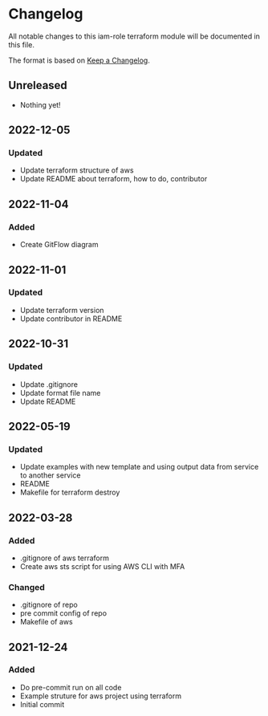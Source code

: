 # Changelog

All notable changes to this iam-role terraform module will be documented in this file.

The format is based on [Keep a
Changelog](https://keepachangelog.com/en/1.0.0/).

## Unreleased

- Nothing yet!

## 2022-12-05

### Updated

- Update terraform structure of aws
- Update README about terraform, how to do, contributor

## 2022-11-04

### Added

- Create GitFlow diagram

## 2022-11-01

### Updated

- Update terraform version
- Update contributor in README

## 2022-10-31

### Updated

- Update .gitignore
- Update format file name
- Update README

## 2022-05-19

### Updated

- Update examples with new template and using output data from service to another service
- README
- Makefile for terraform destroy

## 2022-03-28

### Added

- .gitignore of aws terraform
- Create aws sts script for using AWS CLI with MFA

### Changed

- .gitignore of repo
- pre commit config of repo
- Makefile of aws

## 2021-12-24

### Added

- Do pre-commit run on all code
- Example struture for aws project using terraform
- Initial commit
